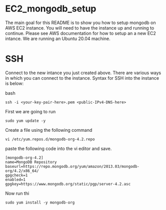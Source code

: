 # EC2_mongodb_setup
The main goal for this README is to show you how to setup mongodb on AWS EC2 instance. You will need to have the instance up and running to continue. Please see AWS documentation for how to setup an a new EC2 intance. We are running an Ubuntu 20.04 machine.

# SSH
Connect to the new intance you just created above. There are various ways in which you can connect to the instance. Syntax for SSH into the instance is below:
 
 bash
 ```
 ssh -i <your-key-pair-here>.pem <public-IPv4-DNS-here>
 ```
 First we are going to run 
  ```
 sudo yum update -y
  ```
Create a file using the following command

 ```
 vi /etc/yum.repos.d/mongodb-org-4.2.repo
  ```
  paste the following code into the vi editor and save.

 ```
[mongodb-org-4.2]
name=MongoDB Repository 
baseurl=https://repo.mongodb.org/yum/amazon/2013.03/mongodb-org/4.2/x86_64/ 
gpgcheck=1 
enabled=1 
gpgkey=https://www.mongodb.org/static/pgp/server-4.2.asc 
 ```
 
 Now run thi
 ```
 sudo yum install -y mongodb-org
  ```
  
